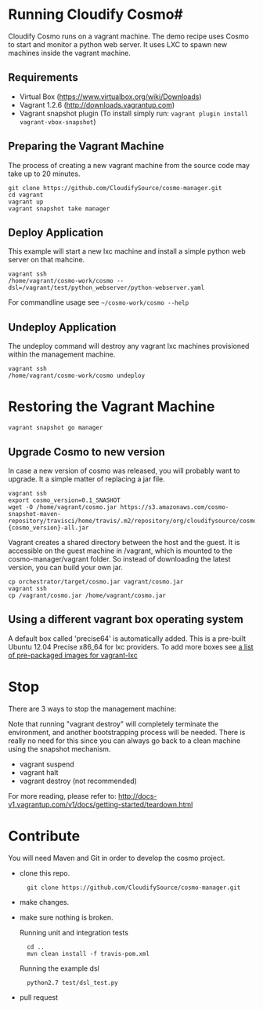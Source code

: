 # Running Cloudify Cosmo#

Cloudify Cosmo runs on a vagrant machine. 
The demo recipe uses Cosmo to start and monitor a python web server. It uses LXC to spawn new machines inside the vagrant machine.

## Requirements ##

- Virtual Box (https://www.virtualbox.org/wiki/Downloads)
- Vagrant 1.2.6 (http://downloads.vagrantup.com)
- Vagrant snapshot plugin (To install simply run: `vagrant plugin install vagrant-vbox-snapshot`)

## Preparing the Vagrant Machine ##

The process of creating a new vagrant machine from the source code may take up to 20 minutes.

```
git clone https://github.com/CloudifySource/cosmo-manager.git
cd vagrant
vagrant up
vagrant snapshot take manager
```

## Deploy Application ##
This example will start a new lxc machine and install a simple python web server on that mahcine.
```
vagrant ssh
/home/vagrant/cosmo-work/cosmo --dsl=/vagrant/test/python_webserver/python-webserver.yaml
```

For commandline usage see `~/cosmo-work/cosmo --help`

## Undeploy Application ##

The undeploy command will destroy any vagrant lxc machines provisioned within the management machine.
```
vagrant ssh
/home/vagrant/cosmo-work/cosmo undeploy
```

Restoring the Vagrant Machine
=============================
```
vagrant snapshot go manager
```


## Upgrade Cosmo to new version ##

In case a new version of cosmo was released, you will probably want to upgrade.
It a simple matter of replacing a jar file.

```
vagrant ssh
export cosmo_version=0.1_SNASHOT
wget -O /home/vagrant/cosmo.jar https://s3.amazonaws.com/cosmo-snapshot-maven-repository/travisci/home/travis/.m2/repository/org/cloudifysource/cosmo/orchestrator/{cosmo_version}/orchestrator-{cosmo_version}-all.jar
```

Vagrant creates a shared directory between the host and the guest. It is accessible on the guest machine in /vagrant, which is mounted to the cosmo-manager/vagrant folder.
So instead of downloading the latest version, you can build your own jar.

```
cp orchestrator/target/cosmo.jar vagrant/cosmo.jar
vagrant ssh
cp /vagrant/cosmo.jar /home/vagrant/cosmo.jar
```

## Using a different vagrant box operating system ##
A default box called 'precise64' is automatically added.
This is a pre-built Ubuntu 12.04 Precise x86_64 for lxc providers.
To add more boxes see [a list of pre-packaged images for vagrant-lxc](https://github.com/fgrehm/vagrant-lxc/wiki/Base-boxes#available-boxes)

Stop
====

There are 3 ways to stop the management machine:

Note that running "vagrant destroy" will completely terminate the environment,
and another bootstrapping process will be needed.
There is really no need for this since you can always go back to a clean machine using the snapshot mechanism.

   * vagrant suspend
   * vagrant halt
   * vagrant destroy (not recommended)

For more reading, please refer to:
http://docs-v1.vagrantup.com/v1/docs/getting-started/teardown.html


Contribute
==========

You will need Maven and Git in order to develop the cosmo project.

- clone this repo.

        git clone https://github.com/CloudifySource/cosmo-manager.git

- make changes.
- make sure nothing is broken.
    
    Running unit and integration tests
        
        cd ..
        mvn clean install -f travis-pom.xml
    
    Running the example dsl    
        
        python2.7 test/dsl_test.py

- pull request
